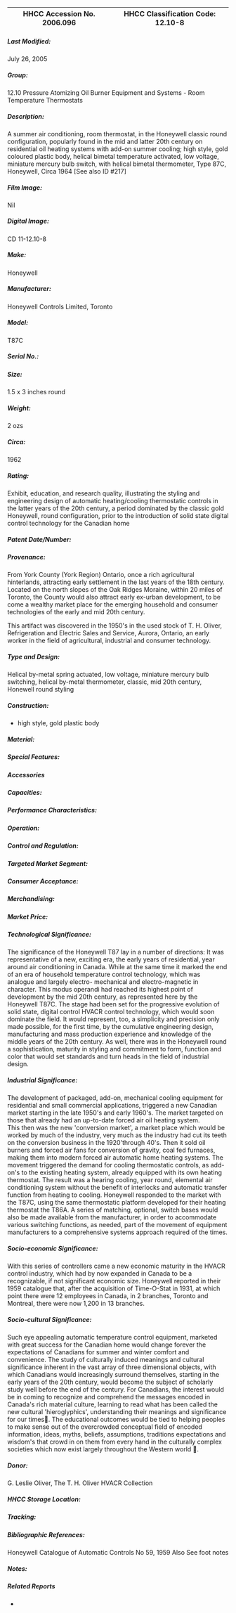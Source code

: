 | **HHCC Accession No. 2006.096** |**HHCC Classification Code:  12.10-8**|
| ----------- | ----------- |

##### Last Modified:
July 26, 2005

##### Group:
12.10 Pressure Atomizing Oil Burner Equipment and Systems - Room Temperature Thermostats

##### Description:
A summer air conditioning, room thermostat, in the Honeywell classic round configuration, popularly found in the mid and latter 20th century on residential oil heating systems with add-on summer cooling; high style, gold coloured plastic body, helical bimetal temperature activated, low voltage, miniature mercury bulb switch, with helical bimetal thermometer, Type 87C, Honeywell, Circa 1964 [See also ID #217]

##### Film Image:
Nil

##### Digital Image:
CD 11-12.10-8

##### Make:
Honeywell

##### Manufacturer:
Honeywell Controls Limited, Toronto

##### Model:
T87C

##### Serial No.:


##### Size:
1.5 x 3 inches round

##### Weight:
2 ozs

##### Circa:
1962

##### Rating:
Exhibit, education, and research quality, illustrating the styling and engineering design of automatic heating/cooling thermostatic controls in the latter years of the 20th century, a period dominated by the classic gold Honeywell, round configuration, prior to the introduction of solid state digital control technology for the Canadian home

##### Patent Date/Number:


##### Provenance:
From York County (York Region) Ontario, once a rich agricultural hinterlands, attracting early settlement in the last years of the 18th century. Located on the north slopes of the Oak Ridges Moraine, within 20 miles of Toronto, the County would also attract early ex-urban development, to be come a wealthy market place for the emerging household and consumer technologies of the early and mid 20th century. 

This artifact was discovered in the 1950's in the used stock of T. H. Oliver, Refrigeration and Electric Sales and Service, Aurora, Ontario, an early worker in the field of agricultural, industrial and consumer technology.

##### Type and Design:
Helical by-metal spring actuated,
low voltage, 
miniature mercury bulb switching, 
helical by-metal thermometer,
classic, mid 20th century, Honewell round styling

##### Construction:
- high style, gold plastic body

##### Material:


##### Special Features:


##### Accessories


##### Capacities:


##### Performance Characteristics:


##### Operation:


##### Control and Regulation:


##### Targeted Market Segment:


##### Consumer Acceptance:


##### Merchandising:


##### Market Price:


##### Technological Significance:
The significance of the Honeywell T87 lay in a number of directions:
It was representative of a new, exciting era, the early years of residential, year around air conditioning in Canada. 
While at the same time it marked the end of an era of household temperature control technology, which was analogue and largely electro- mechanical and electro-magnetic in character. This modus operandi had reached its highest point of development by the mid 20th century, as represented here by the Honeywell T87C. The stage had been set for the progressive evolution of solid state, digital control HVACR control technology, which would soon dominate the field.
It would represent, too, a simplicity and precision only made possible, for the first time, by the cumulative engineering design, manufacturing and mass production experience and knowledge of the middle years of the 20th century.
As well, there was in the Honeywell round a sophistication, maturity in styling and commitment to form, function and color that would set standards and turn heads in the field of industrial design.

##### Industrial Significance:
The development of packaged, add-on, mechanical cooling equipment for residential and small commercial applications, triggered a new Canadian market starting in the late 1950's and early 1960's. The market targeted on those that already had an up-to-date forced air oil heating system.  
This then was the new 'conversion market', a market place which would be worked by much of the industry, very much as the industry had cut its teeth on the conversion business in the 1920'through 40's. Then it sold oil burners and forced air fans for conversion of gravity, coal fed furnaces, making them into modern forced air automatic home heating systems.
The movement triggered the demand for cooling thermostatic controls, as add-on's to the existing heating system, already equipped with its own heating thermostat. The result was a hearing cooling, year round, elemental air conditioning system without the benefit of interlocks and automatic transfer function from heating to cooling. Honeywell responded to the market with the T87C, using the same thermostatic platform developed for their heating thermostat the T86A.
A series of matching, optional, switch bases would also be made available from the manufacturer, in order to accommodate various switching functions, as needed, part of the movement of equipment manufacturers to a comprehensive systems approach required of the times.

##### Socio-economic Significance:
With this series of controllers came a new economic maturity in the HVACR control industry, which had by now expanded in Canada to be a recognizable, if not significant economic size. Honeywell reported in their 1959 catalogue that, after the acquisition of Time-O-Stat in 1931, at which point there were 12 employees in Canada, in 2 branches, Toronto and Montreal, there were now 1,200 in 13 branches.

##### Socio-cultural Significance:
Such eye appealing automatic temperature control equipment, marketed with great success for the Canadian home would change forever the expectations of Canadians for summer and winter comfort and convenience. 
The study of culturally induced meanings and cultural significance inherent in the vast array of three dimensional objects, with which Canadians would increasingly surround themselves, starting in the early years of the 20th century, would become the subject of scholarly study well before the end of the century. For Canadians, the interest would be in coming to recognize and comprehend the messages encoded in Canada's rich material culture, learning to read what has been called the new cultural 'hieroglyphics', understanding their meanings and significance for our times. The educational outcomes would be tied to helping peoples to make sense out of the overcrowded conceptual field of encoded information, ideas, myths, beliefs, assumptions, traditions expectations and wisdom's that crowd in on them from every hand in the culturally complex societies which now exist largely throughout the Western world .

##### Donor:
G. Leslie Oliver, The T. H. Oliver HVACR Collection

##### HHCC Storage Location:


##### Tracking:


##### Bibliographic References:
Honeywell Catalogue of Automatic Controls No 59, 1959
Also See foot notes

##### Notes:


##### Related Reports
-
